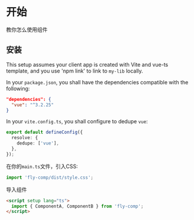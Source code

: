# 开始

教你怎么使用组件


## 安装

This setup assumes your client app is created with Vite and vue-ts template, and you use 'npm link' to link to `my-lib` locally.

In your `package.json`, you shall have the dependencies compatible with the following:

```json
"dependencies": {
  "vue": "^3.2.25"
}
```

In your `vite.config.ts`, you shall configure to dedupe `vue`:

```ts
export default defineConfig({
  resolve: {
    dedupe: ['vue'],
  },
});
```

在你的`main.ts`文件，引入CSS:

```ts
import 'fly-comp/dist/style.css';
```

导入组件

```html
<script setup lang="ts">
  import { ComponentA, ComponentB } from 'fly-comp';
</script>
```

